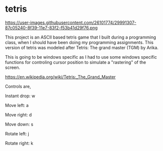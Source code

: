 # tetris

https://user-images.githubusercontent.com/26101774/29991307-87c05240-8f39-11e7-83f2-f53b41d29f76.png

This project is an ASCII based tetris game that I built during a programming class, when I should have been doing my programming assignments. This version of tetris was modeled after Tetris: The grand master (TGM) by Arika.

This is going to be windows specific as I had to use some windows specific functions for controling cursor position to simulate a "rastering" of the screen.

https://en.wikipedia.org/wiki/Tetris:_The_Grand_Master

Controls are,

Instant drop: w

Move left: a

Move right: d

Move down: s

Rotate left: j

Rotate right: k

